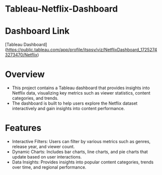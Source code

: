 # Tableau-Netflix-Dashboard
# Dashboard Link
[Tableau Dashboard] (https://public.tableau.com/app/profile/itspsv/viz/NetflixDashboard_17252743273470/Netflix)

# Overview

- This project contains a Tableau dashboard that provides insights into Netflix data, visualizing key metrics such as viewer statistics, content categories, and trends.
-  The dashboard is built to help users explore the Netflix dataset interactively and gain insights into content performance.

# Features

- Interactive Filters: Users can filter by various metrics such as genres, release year, and viewer count.
- Dynamic Charts: Includes bar charts, line charts, and pie charts that update based on user interactions.
- Data Insights: Provides insights into popular content categories, trends over time, and regional performance.


